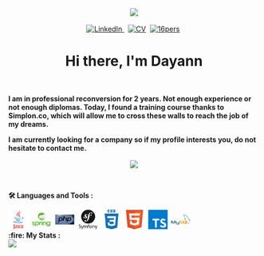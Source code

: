 <div id="header" align="center" margin: "0">
  <img src="https://media.giphy.com/media/M9gbBd9nbDrOTu1Mqx/giphy.gif" width="100"/>
</div>
<p align="center">
  <a href="https://www.linkedin.com/in/dayann-deshayes/"><img src="https://img.shields.io/badge/LinkedIn-CC6699?style=for-the-badge&logoColor=white" alt="LinkedIn" />       </a>&nbsp;
  <a href="https://www.canva.com/design/DAE_LcZ02Ls/s0N1eFBbVBDWsT5ZVczXNA/view?    utm_content=DAE_LcZ02Ls&utm_campaign=designshare&utm_medium=link&utm_source=publishsharelink"><img src="https://img.shields.io/badge/CV-1DA1F2?style=for-the-badge&logo=CV&logoColor=white" alt="CV" /></a>&nbsp;
  <a href="https://www.16personalities.com/profiles/b2c868ad1f58a"><img src="https://img.shields.io/badge/16personalities-000000?style=for-the-badge&logo=16pers&logoColor=white" alt="16pers" /></a>&nbsp;
</p>
<p>
  <h1 align="center"><b>Hi there, I'm Dayann</h1>
</p>

<br />

<p> 
I am in professional reconversion for 2 years. Not enough experience or not enough diplomas. Today, I found a training course thanks to Simplon.co, which will allow me to cross these walls to reach the job of my dreams.
</p>
 
<p>
 I am currently looking for a company so if my profile interests you, do not hesitate to contact me.
</p>


<p align="center">
  <img align="center" with="100%" src="https://media.giphy.com/media/Zbg9h2rvR3eh2ZcbdS/giphy.gif" />
</p> 

<br />

:hammer_and_wrench: Languages and Tools :
<div>
  <img src="https://github.com/devicons/devicon/blob/master/icons/java/java-original-wordmark.svg" title="Java" alt="Java" width="40" height="40"/>&nbsp;
  <img src="https://github.com/devicons/devicon/blob/master/icons/spring/spring-original-wordmark.svg" title="Spring" alt="Spring" width="40" height="40"/>&nbsp;
  <img src="https://github.com/devicons/devicon/blob/master/icons/php/php-original.svg" title="php" alt="php" width="40" height="40"/>&nbsp;
  <img src="https://github.com/devicons/devicon/blob/master/icons/symfony/symfony-original-wordmark.svg" title="symfony" alt="symfony" width="40" height="40"/>&nbsp;
  <img src="https://github.com/devicons/devicon/blob/master/icons/css3/css3-plain-wordmark.svg"  title="CSS3" alt="CSS" width="40" height="40"/>&nbsp;
  <img src="https://github.com/devicons/devicon/blob/master/icons/html5/html5-original.svg" title="HTML5" alt="HTML" width="40" height="40"/>&nbsp;
  <img src="https://github.com/devicons/devicon/blob/master/icons/typescript/typescript-original.svg" title="JavaScript" alt="JavaScript" width="40" height="40"/>&nbsp;
   <img src="https://github.com/devicons/devicon/blob/master/icons/mysql/mysql-original-wordmark.svg" title="MySQL"  alt="MySQL" width="40" height="40"/>&nbsp;
</div>

<diV>
:fire: My Stats :
  <div>
    <picture>
    <source media="(prefers-color-scheme: dark)" srcset="https://streak-stats.demolab.com?user=DayannD&theme=dark" />
    <img src="https://streak-stats.demolab.com?user=DenverCoder1&theme=default" />
    </picture>
  </div>
</div>


  
<!--
**DayannD/DayannD** is a ✨ _special_ ✨ repository because its `README.md` (this file) appears on your GitHub profile.

Here are some ideas to get you started:

- 🔭 I’m currently working on ...
- 🌱 I’m currently learning ...
- 👯 I’m looking to collaborate on ...
- 🤔 I’m looking for help with ...
- 💬 Ask me about ...
- 📫 How to reach me: ...
- 😄 Pronouns: ...
- ⚡ Fun fact: ...
-->
